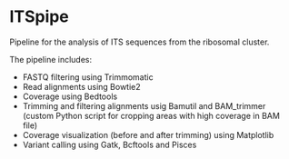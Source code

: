 # ITSpipe  
  
Pipeline for the analysis of ITS sequences from the ribosomal cluster.

The pipeline includes:
- FASTQ filtering using Trimmomatic  
- Read alignments using Bowtie2
- Coverage using Bedtools
- Trimming and filtering alignments usig Bamutil and BAM_trimmer (custom Python script for cropping areas with high coverage in BAM file)
- Сoverage visualization (before and after trimming) using Matplotlib
- Variant calling using Gatk, Bcftools and Pisces 